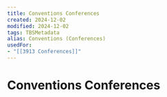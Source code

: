 ```yaml
---
title: Conventions Conferences
created: 2024-12-02
modified: 2024-12-02
tags: TBSMetadata
alias: Conventions (Conferences)
usedFor:
- "[[3913 Conferences]]"
---
```

# Conventions Conferences
